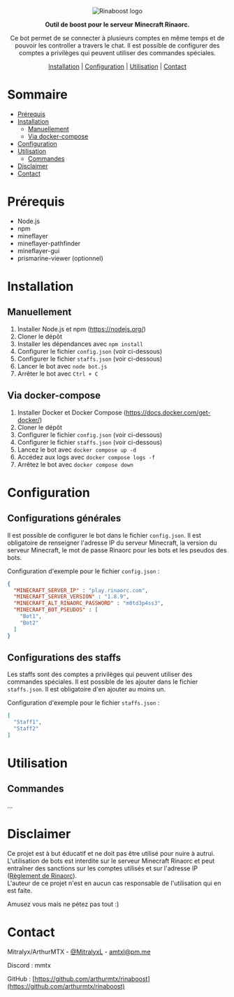<div align="center">

<img src="https://mtx.dev/assets/img/rinaboost.png" alt="Rinaboost logo">

**Outil de boost pour le serveur Minecraft Rinaorc.**

Ce bot permet de se connecter à plusieurs comptes en même temps et de pouvoir les controller a travers le chat. Il est possible de configurer des comptes a privilèges qui peuvent utiliser des commandes spéciales.

[Installation](#installation) | [Configuration](#configuration) | [Utilisation](#utilisation) | [Contact](#contact)
</div>

# Sommaire

- [Prérequis](#prérequis)
- [Installation](#installation)
  - [Manuellement](#manuellement)
  - [Via docker-compose](#via-docker-compose)
- [Configuration](#configuration)
- [Utilisation](#utilisation)
  - [Commandes](#commandes)
- [Disclaimer](#disclaimer)
- [Contact](#contact)

# Prérequis

- Node.js 
- npm
- mineflayer
- mineflayer-pathfinder
- mineflayer-gui
- prismarine-viewer (optionnel)

# Installation

## Manuellement

1. Installer Node.js et npm (https://nodejs.org/)
2. Cloner le dépôt
3. Installer les dépendances avec `npm install`
4. Configurer le fichier `config.json` (voir ci-dessous)
5. Configurer le fichier `staffs.json` (voir ci-dessous)
6. Lancer le bot avec `node bot.js`
7. Arrêter le bot avec `Ctrl + C`

## Via docker-compose

1. Installer Docker et Docker Compose (https://docs.docker.com/get-docker/)
2. Cloner le dépôt
3. Configurer le fichier `config.json` (voir ci-dessous)
4. Configurer le fichier `staffs.json` (voir ci-dessous)
5. Lancez le bot avec `docker compose up -d`
6. Accédez aux logs avec `docker compose logs -f`
7. Arrêtez le bot avec `docker compose down`

# Configuration

## Configurations générales

Il est possible de configurer le bot dans le fichier `config.json`. Il est obligatoire de renseigner l'adresse IP du serveur Minecraft, la version du serveur Minecraft, le mot de passe Rinaorc pour les bots et les pseudos des bots.

Configuration d'exemple pour le fichier `config.json` :

```json
{
  "MINECRAFT_SERVER_IP" : "play.rinaorc.com",
  "MINECRAFT_SERVER_VERSION" : "1.8.9",
  "MINECRAFT_ALT_RINAORC_PASSWORD" : "m0td3p4ss3",
  "MINECRAFT_BOT_PSEUDOS" : [
    "Bot1",
    "Bot2"
  ]
}
```

## Configurations des staffs

Les staffs sont des comptes a privilèges qui peuvent utiliser des commandes spéciales. Il est possible de les ajouter dans le fichier `staffs.json`. Il est obligatoire d'en ajouter au moins un.

Configuration d'exemple pour le fichier `staffs.json` :

```json
[
  "Staff1",
  "Staff2"
]
```

# Utilisation

## Commandes
...

# Disclaimer

Ce projet est à but éducatif et ne doit pas être utilisé pour nuire à autrui. 
L'utilisation de bots est interdite sur le serveur Minecraft Rinaorc et peut entraîner des sanctions sur les comptes utilisés et sur l'adresse IP ([Règlement de Rinaorc](https://rules.rinaorc.com/)).\
L'auteur de ce projet n'est en aucun cas responsable de l'utilisation qui en est faite.

Amusez vous mais ne pétez pas tout :)

# Contact

Mitralyx/ArthurMTX - [@MitralyxL](https://twitter.com/MitralyxL) - amtxl@pm.me

Discord : mmtx

GitHub : [https://github.com/arthurmtx/rinaboost](https://github.com/arthurmtx/rinaboost)

